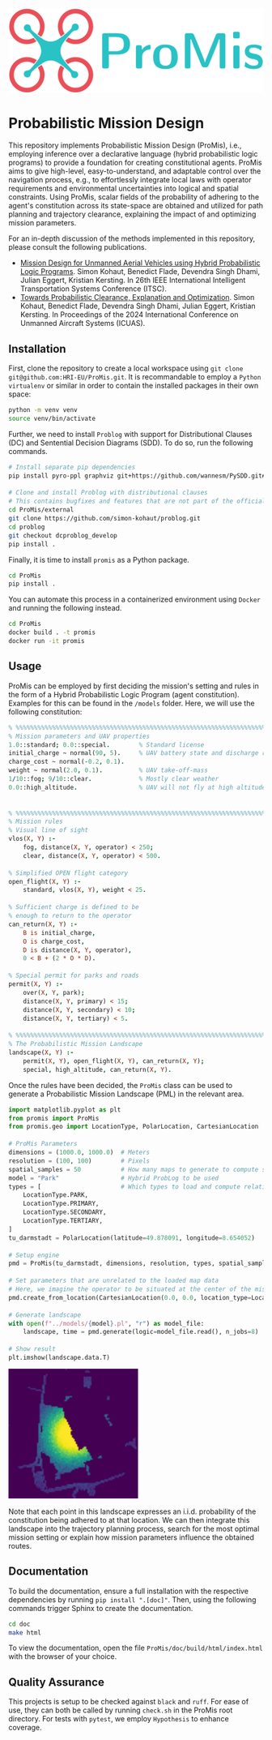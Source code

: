 <p align="center">
  <img src="https://github.com/HRI-EU/ProMis/blob/main/logo.png" width=512/>
</p>

# Probabilistic Mission Design

This repository implements Probabilistic Mission Design (ProMis), i.e., employing inference over a declarative language (hybrid probabilistic logic programs) to provide a foundation for creating constitutional agents. ProMis aims to give high-level, easy-to-understand, and adaptable control over the navigation process, e.g., to effortlessly integrate local laws with operator requirements and environmental uncertainties into logical and spatial constraints. Using ProMis, scalar fields of the probability of adhering to the agent's constitution across its state-space are obtained and utilized for path planning and trajectory clearance, explaining the impact of and optimizing mission parameters.

For an in-depth discussion of the methods implemented in this repository, please consult the following publications.
- [Mission Design for Unmanned Aerial Vehicles using Hybrid Probabilistic Logic Programs](https://www.aiml.informatik.tu-darmstadt.de/papers/kohaut2023promis.pdf).
  Simon Kohaut, Benedict Flade, Devendra Singh Dhami, Julian Eggert, Kristian Kersting.
  In 26th IEEE International Intelligent Transportation Systems Conference (ITSC).
- [Towards Probabilistic Clearance, Explanation and Optimization](https://www.aiml.informatik.tu-darmstadt.de/papers/kohaut2024ceo.pdf).
  Simon Kohaut, Benedict Flade, Devendra Singh Dhami, Julian Eggert, Kristian Kersting.
  In Proceedings of the 2024 International Conference on Unmanned Aircraft Systems (ICUAS).

## Installation

First, clone the repository to create a local workspace using `git clone git@github.com:HRI-EU/ProMis.git`.
It is recommandable to employ a `Python virtualenv` or similar in order to contain the installed packages in their own space:

```bash
python -m venv venv
source venv/bin/activate
```

Further, we need to install `Problog` with support for Distributional Clauses (DC) and Sentential Decision Diagrams (SDD).
To do so, run the following commands.

```bash
# Install separate pip dependencies
pip install pyro-ppl graphviz git+https://github.com/wannesm/PySDD.git#egg=PySDD

# Clone and install Problog with distributional clauses
# This contains bugfixes and features that are not part of the official release yet
cd ProMis/external
git clone https://github.com/simon-kohaut/problog.git
cd problog 
git checkout dcproblog_develop
pip install .
```

Finally, it is time to install `promis` as a Python package.

```bash
cd ProMis
pip install .
```

You can automate this process in a containerized environment using `Docker` and running the following instead.

```bash
cd ProMis
docker build . -t promis
docker run -it promis
```

## Usage

ProMis can be employed by first deciding the mission's setting and rules in the form of a Hybrid Probabilistic Logic Program (agent constitution).
Examples for this can be found in the `/models` folder.
Here, we will use the following constitution:
```prolog
% %%%%%%%%%%%%%%%%%%%%%%%%%%%%%%%%%%%%%%%%%%%%%%%%%%%%%%%%%%%%%%%%%%%%%%%%
% Mission parameters and UAV properties
1.0::standard; 0.0::special.        % Standard license
initial_charge ~ normal(90, 5).     % UAV battery state and discharge rate
charge_cost ~ normal(-0.2, 0.1).
weight ~ normal(2.0, 0.1).          % UAV take-off-mass
1/10::fog; 9/10::clear.             % Mostly clear weather
0.0::high_altitude.                 % UAV will not fly at high altitudes


% %%%%%%%%%%%%%%%%%%%%%%%%%%%%%%%%%%%%%%%%%%%%%%%%%%%%%%%%%%%%%%%%%%%%%%%%
% Mission rules
% Visual line of sight
vlos(X, Y) :- 
    fog, distance(X, Y, operator) < 250;
    clear, distance(X, Y, operator) < 500.

% Simplified OPEN flight category
open_flight(X, Y) :- 
    standard, vlos(X, Y), weight < 25.

% Sufficient charge is defined to be
% enough to return to the operator
can_return(X, Y) :-
    B is initial_charge,
    O is charge_cost,
    D is distance(X, Y, operator),
    0 < B + (2 * O * D).

% Special permit for parks and roads
permit(X, Y) :- 
    over(X, Y, park); 
    distance(X, Y, primary) < 15;
    distance(X, Y, secondary) < 10;
    distance(X, Y, tertiary) < 5.

% %%%%%%%%%%%%%%%%%%%%%%%%%%%%%%%%%%%%%%%%%%%%%%%%%%%%%%%%%%%%%%%%%%%%%%%%
% The Probabilistic Mission Landscape
landscape(X, Y) :- 
    permit(X, Y), open_flight(X, Y), can_return(X, Y);
    special, high_altitude, can_return(X, Y).
```

Once the rules have been decided, the `ProMis` class can be used to generate a Probabilistic Mission Landscape (PML) in the relevant area.

```python
import matplotlib.pyplot as plt
from promis import ProMis
from promis.geo import LocationType, PolarLocation, CartesianLocation

# ProMis Parameters
dimensions = (1000.0, 1000.0)  # Meters
resolution = (100, 100)        # Pixels
spatial_samples = 50           # How many maps to generate to compute statistics
model = "Park"                 # Hybrid ProbLog to be used
types = [                      # Which types to load and compute relations for
    LocationType.PARK,
    LocationType.PRIMARY,
    LocationType.SECONDARY,
    LocationType.TERTIARY,
]  
tu_darmstadt = PolarLocation(latitude=49.878091, longitude=8.654052)

# Setup engine
pmd = ProMis(tu_darmstadt, dimensions, resolution, types, spatial_samples)

# Set parameters that are unrelated to the loaded map data
# Here, we imagine the operator to be situated at the center of the mission area
pmd.create_from_location(CartesianLocation(0.0, 0.0, location_type=LocationType.OPERATOR))

# Generate landscape
with open(f"../models/{model}.pl", "r") as model_file:
    landscape, time = pmd.generate(logic=model_file.read(), n_jobs=8)

# Show result
plt.imshow(landscape.data.T)
```
<img src="https://github.com/HRI-EU/ProMis/blob/main/examples/pml.png" width="256">

Note that each point in this landscape expresses an i.i.d. probability of the constitution being adhered to at that location.
We can then integrate this landscape into the trajectory planning process, search for the most optimal mission setting or explain how mission parameters influence the obtained routes. 

## Documentation

To build the documentation, ensure a full installation with the respective dependencies by running `pip install ".[doc]"`.
Then, using the following commands trigger Sphinx to create the documentation.

```bash
cd doc
make html
```

To view the documentation, open the file `ProMis/doc/build/html/index.html` with the browser of your choice.

## Quality Assurance

This projects is setup to be checked against `black` and `ruff`.
For ease of use, they can both be called by running `check.sh` in the ProMis root directory.
For tests with `pytest`, we employ `Hypothesis` to enhance coverage.
